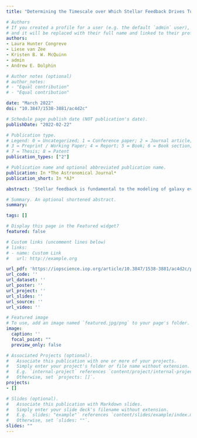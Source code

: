 ```yaml
---
title: "Determining the Timescale over Which Stellar Feedback Drives Turbulence in the Interstellar Medium: A Study of Four Nearby Dwarf Irregular Galaxies"

# Authors
# If you created a profile for a user (e.g. the default `admin` user), write the username (folder name) here 
# and it will be replaced with their full name and linked to their profile.
authors:
- Laura Hunter Congreve
- Liese van Zee
- Kristen B. W. McQuinn
- admin
- Andrew E. Dolphin

# Author notes (optional)
# author_notes:
# - "Equal contribution"
# - "Equal contribution"

date: "March 2022"
doi: "10.3847/1538-3881/ac4d2c"

# Schedule page publish date (NOT publication's date).
publishDate: "2022-02-22"

# Publication type.
# Legend: 0 = Uncategorized; 1 = Conference paper; 2 = Journal article;
# 3 = Preprint / Working Paper; 4 = Report; 5 = Book; 6 = Book section;
# 7 = Thesis; 8 = Patent
publication_types: ["2"]

# Publication name and optional abbreviated publication name.
publication: In *The Astronomical Journal*
publication_short: In *AJ*

abstract: 'Stellar feedback is fundamental to the modeling of galaxy evolution, as it drives turbulence and outflows in galaxies. Understanding the timescales involved are critical for constraining the impact of stellar feedback on the interstellar medium. We analyzed the resolved star formation histories along with the spatial distribution and kinematics of the atomic and ionized gas of four nearby star-forming dwarf galaxies (NGC 4068, NGC 4163, NGC 6789, and UGC 9128) to determine the timescales over which stellar feedback drives turbulence. The four galaxies are within 5 Mpc and have a range of properties inlcuding current star formation rates of 0.0005-0.01 $M_\odot$ yr$^{-1}$, $\log(M_\ast/M_\odot)$ between 7.2 and 8.2, and $\log(M_{\mathrm{HI}}/M_\odot)$ between 7.2 and 8.3. Their color-magnitude diagram derived star formation histories over the past 500 Myr were compared to their atomic and ionized gas velocity dispersion and HI energy surface densities as indicators of turbulence. The Spearmans rank correlation coefficient was used to identify any correlations between their current turbulence and their past star formation activity on local scales (~400 pc). The strongest correlation was found between the HI turbulence measures and the star formation rate 100-200 Myr ago. This suggests a coupling between the star formation activity and atomic gas on this timescale. No strong correlation between the ionized gas velocity dispersion and the star formation activity between 5 and 500 Myr ago was found. The sample and analysis are the foundation of a larger program aimed as understanding the timescales over which stellar feedback drives turbulence.'

# Summary. An optional shortened abstract.
summary: 

tags: []

# Display this page in the Featured widget?
featured: false

# Custom links (uncomment lines below)
# links:
# - name: Custom Link
#   url: http://example.org

url_pdf: 'https://iopscience.iop.org/article/10.3847/1538-3881/ac4d2c/pdf'
url_code: ''
url_dataset: ''
url_poster: ''
url_project: ''
url_slides: ''
url_source: ''
url_video: ''

# Featured image
# To use, add an image named `featured.jpg/png` to your page's folder. 
image:
  caption: ''
  focal_point: ""
  preview_only: false

# Associated Projects (optional).
#   Associate this publication with one or more of your projects.
#   Simply enter your project's folder or file name without extension.
#   E.g. `internal-project` references `content/project/internal-project/index.md`.
#   Otherwise, set `projects: []`.
projects: 
- []

# Slides (optional).
#   Associate this publication with Markdown slides.
#   Simply enter your slide deck's filename without extension.
#   E.g. `slides: "example"` references `content/slides/example/index.md`.
#   Otherwise, set `slides: ""`.
slides: ""
---
```


<!-- {{% callout note %}}
Click the *Cite* button above to demo the feature to enable visitors to import publication metadata into their reference management software.
{{% /callout %}}

{{% callout note %}}
Create your slides in Markdown - click the *Slides* button to check out the example.
{{% /callout %}}

Supplementary notes can be added here, including [code, math, and images](https://wowchemy.com/docs/writing-markdown-latex/). -->
